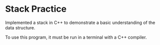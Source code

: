 

# Stack Practice
Implemented a stack in C++ to demonstrate a basic understanding of the data structure.

To use this program, it must be run in a terminal with a C++ compiler.
